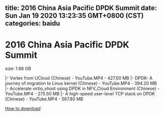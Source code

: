 
title: 2016 China Asia Pacific DPDK Summit
date: Sun Jan 19 2020 13:23:35 GMT+0800 (CST)    
categories: baidu
---

# 2016 China Asia Pacific DPDK Summit
size: 1.66 GB
 
 
|- Vortex from UCloud (Chinese) - YouTube.MP4 - 427.00 MB
|- DPDK- A journey of migration to Linux kernel (Chinese) - YouTube.MP4 - 394.20 MB
|- Accelerate virtio_vhost using DPDK in NFV_Cloud Environment (Chinese) - YouTube.MP4 - 275.50 MB
|- A high-speed user-level TCP stack on DPDK (Chinese) - YouTube.MP4 - 567.80 MB

[How to download](https://bpcam.bemobtrk.com/go/2ceec3aa-1ca2-46d6-b9ff-aaa5c184517c?jno=418)